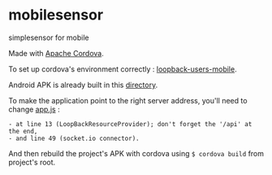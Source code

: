 # mobilesensor

simplesensor for mobile

Made with [Apache Cordova](http://cordova.apache.org/).

To set up cordova's environment correctly : [loopback-users-mobile](https://github.com/BenLeroy/loopback-users-mobile).

Android APK is already built in this [directory](https://github.com/BenLeroy/mobilesensor/blob/master/platforms/android/build/outputs/apk/android-debug.apk).

To make the application point to the right server address, you'll need to change [app.js](https://github.com/BenLeroy/mobilesensor/blob/master/www/js/app.js) :

	- at line 13 (LoopBackResourceProvider); don't forget the '/api' at the end,
	- and line 49 (socket.io connector).

And then rebuild the project's APK with cordova using `$ cordova build` from project's root.

